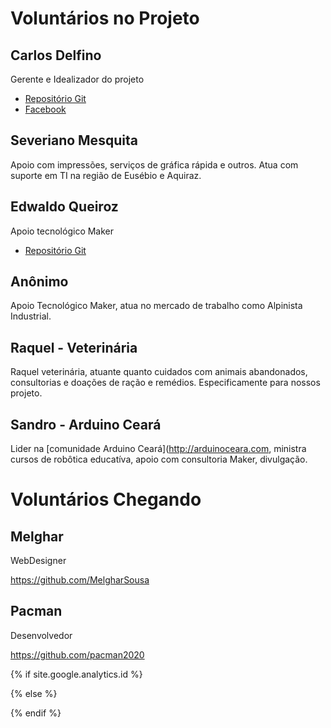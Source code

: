 Voluntários no Projeto
======================

## Carlos Delfino

Gerente e Idealizador do projeto

* [Repositório Git](https://github.com/carlosdelfino)
* [Facebook](https://facebook.com/professorcarlosdelfino)

## Severiano Mesquita

Apoio com impressões, serviços de gráfica rápida e outros. Atua com suporte em TI na região de Eusébio e Aquiraz.

## Edwaldo Queiroz 

Apoio tecnológico Maker

* [Repositório Git](https://github.com/seugualda)

## Anônimo

Apoio Tecnológico Maker, atua no mercado de trabalho como Alpinista Industrial.

## Raquel - Veterinária

Raquel veterinária, atuante quanto cuidados com animais abandonados, consultorias e doações de ração e remédios. Especificamente para nossos projeto.

## Sandro - Arduino Ceará

Lider na [comunidade Arduino Ceará](http://arduinoceara.com, ministra cursos de robôtica educatíva, apoio com consultoria Maker, divulgação. 

# Voluntários Chegando

## Melghar 

WebDesigner

https://github.com/MelgharSousa

## Pacman

Desenvolvedor

https://github.com/pacman2020

{% if site.google.analytics.id %} 
<!-- google analytics -->
<script async src="https://www.googletagmanager.com/gtag/js?id={{ site.google.analytics.id }}"></script>
<script>
  window.dataLayer = window.dataLayer || [];
  function gtag(){dataLayer.push(arguments);}
  gtag('js', new Date());
  gtag('config', '{{ site.google.analytics.id }}');
</script>
<!-- fim google analytics -->
{% else %}
<!-- sem google analytics -->
{% endif %}
